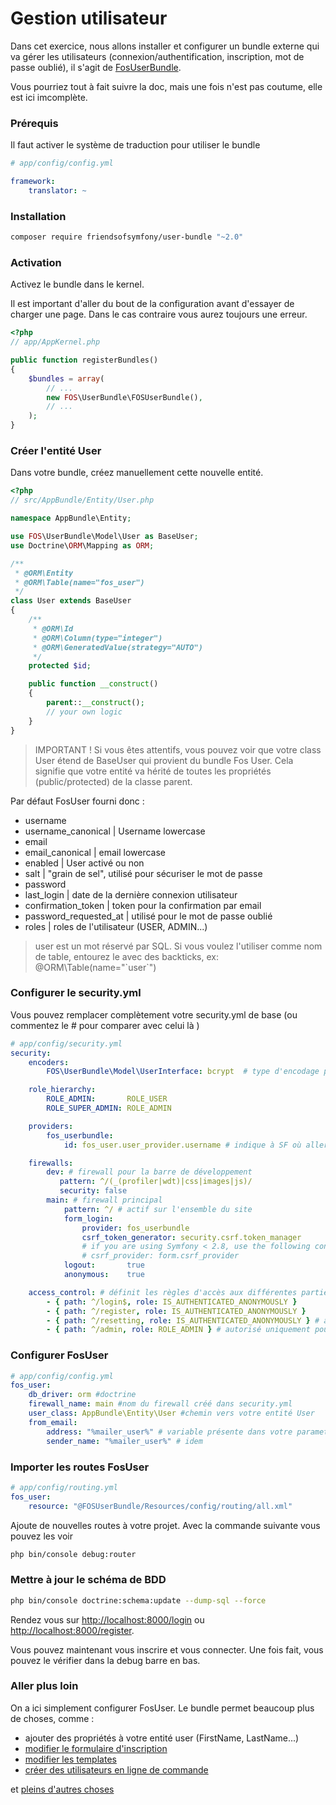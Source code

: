 # Gestion utilisateur

Dans cet exercice, nous allons installer et configurer un bundle externe qui va gérer les utilisateurs (connexion/authentification, inscription, mot de passe oublié), il s'agit de [FosUserBundle](https://symfony.com/doc/master/bundles/FOSUserBundle/index.html).

Vous pourriez tout à fait suivre la doc, mais une fois n'est pas coutume, elle est ici imcomplète.

### Prérequis

Il faut activer le système de traduction pour utiliser le bundle

```yaml
# app/config/config.yml

framework:
    translator: ~
```

### Installation

```bash
composer require friendsofsymfony/user-bundle "~2.0"
```

### Activation

Activez le bundle dans le kernel. 

Il est important d'aller du bout de la configuration avant d'essayer de charger une page. Dans le cas contraire vous aurez toujours une erreur.

```php
<?php
// app/AppKernel.php

public function registerBundles()
{
    $bundles = array(
        // ...
        new FOS\UserBundle\FOSUserBundle(),
        // ...
    );
}
```


### Créer l'entité User

Dans votre bundle, créez manuellement cette nouvelle entité.

```php
<?php
// src/AppBundle/Entity/User.php

namespace AppBundle\Entity;

use FOS\UserBundle\Model\User as BaseUser;
use Doctrine\ORM\Mapping as ORM;

/**
 * @ORM\Entity
 * @ORM\Table(name="fos_user")
 */
class User extends BaseUser
{
    /**
     * @ORM\Id
     * @ORM\Column(type="integer")
     * @ORM\GeneratedValue(strategy="AUTO")
     */
    protected $id;

    public function __construct()
    {
        parent::__construct();
        // your own logic
    }
}
```

> IMPORTANT ! Si vous êtes attentifs, vous pouvez voir que votre class User étend de BaseUser qui provient du bundle Fos User.
Cela signifie que votre entité va hérité de toutes les propriétés (public/protected) de la classe parent.

Par défaut FosUser fourni donc :

- username	
- username_canonical | Username lowercase
- email	
- email_canonical | email lowercase
- enabled | User activé ou non
- salt | "grain de sel", utilisé pour sécuriser le mot de passe	
- password	
- last_login | date de la dernière connexion utilisateur	
- confirmation_token | token pour la confirmation par email
- password_requested_at	| utilisé pour le mot de passe oublié
- roles | roles de l'utilisateur (USER, ADMIN...)

> user est un mot réservé par SQL. Si vous voulez l'utiliser comme nom de table,
 entourez le avec des backticks, ex: @ORM\Table(name="\`user\`")
 
 ### Configurer le security.yml
 
 Vous pouvez remplacer complètement votre security.yml de base (ou commentez le # pour comparer avec celui là )
 
 ```yaml
 # app/config/security.yml
 security:
     encoders:
         FOS\UserBundle\Model\UserInterface: bcrypt  # type d'encodage pour le mot de passe
 
     role_hierarchy:
         ROLE_ADMIN:       ROLE_USER
         ROLE_SUPER_ADMIN: ROLE_ADMIN
 
     providers:
         fos_userbundle:
             id: fos_user.user_provider.username # indique à SF où aller chercher la liste des utilisateurs
 
     firewalls:
         dev: # firewall pour la barre de développement
            pattern: ^/(_(profiler|wdt)|css|images|js)/
            security: false
         main: # firewall principal
             pattern: ^/ # actif sur l'ensemble du site
             form_login:
                 provider: fos_userbundle 
                 csrf_token_generator: security.csrf.token_manager
                 # if you are using Symfony < 2.8, use the following config instead:
                 # csrf_provider: form.csrf_provider
             logout:       true
             anonymous:    true
 
     access_control: # définit les règles d'accès aux différentes parties du site
         - { path: ^/login$, role: IS_AUTHENTICATED_ANONYMOUSLY } 
         - { path: ^/register, role: IS_AUTHENTICATED_ANONYMOUSLY }
         - { path: ^/resetting, role: IS_AUTHENTICATED_ANONYMOUSLY } # autorisé pour les utilisateurs non authentifiés
         - { path: ^/admin, role: ROLE_ADMIN } # autorisé uniquement pour les utilisateur authentifiés dont le role est ROLE_ADMIN
 ```
 
 ### Configurer FosUser
 
 ```yaml
 # app/config/config.yml
 fos_user:
     db_driver: orm #doctrine
     firewall_name: main #nom du firewall créé dans security.yml
     user_class: AppBundle\Entity\User #chemin vers votre entité User
     from_email:
         address: "%mailer_user%" # variable présente dans votre parameters.yml, doit être renseigné sinon ça génère un bug
         sender_name: "%mailer_user%" # idem
 ```
 
 ### Importer les routes FosUser
 
 ```yaml
 # app/config/routing.yml
 fos_user:
     resource: "@FOSUserBundle/Resources/config/routing/all.xml"
 ```
 
 Ajoute de nouvelles routes à votre projet. Avec la commande suivante vous pouvez les voir
 
 ```bash
 php bin/console debug:router
 ```
 
 ### Mettre à jour le schéma de BDD
 
 ```bash
 php bin/console doctrine:schema:update --dump-sql --force
 ```
 
 Rendez vous sur [http://localhost:8000/login](http://localhost:8000/login) ou [http://localhost:8000/register](http://localhost:8000/register).
 
 Vous pouvez maintenant vous inscrire et vous connecter. Une fois fait, vous pouvez le vérifier dans la debug barre en bas.
 
 ### Aller plus loin
 
 On a ici simplement configurer FosUser. Le bundle permet beaucoup plus de choses, comme :
 - ajouter des propriétés à votre entité user (FirstName, LastName...)
 - [modifier le formulaire d'inscription](https://symfony.com/doc/master/bundles/FOSUserBundle/overriding_forms.html)
 - [modifier les templates](https://symfony.com/doc/master/bundles/FOSUserBundle/overriding_templates.html) 
 - [créer des utilisateurs en ligne de commande](https://symfony.com/doc/master/bundles/FOSUserBundle/command_line_tools.html)
 
 et [pleins d'autres choses](https://symfony.com/doc/master/bundles/FOSUserBundle/index.html#next-steps)

